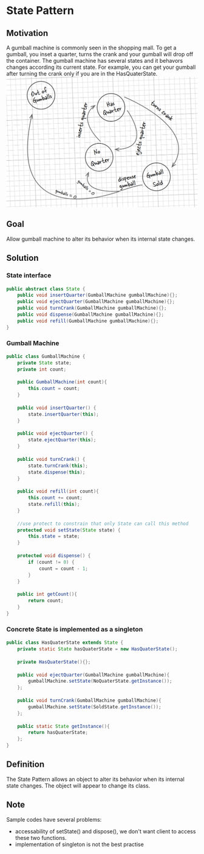 # State Pattern

## Motivation
A gumball machine is commonly seen in the shopping mall. To get a gumball, you inset a quarter, turns the crank and your gumball will drop off the container. The gumball machine has several states and it behavors changes according its current state. For example, you can get your gumball after turning the crank only if you are in the HasQuaterState.
![Gumball State](Gumball-State.jpg)

## Goal
Allow gumball machine to alter its behavior when its internal state changes.

## Solution
### State interface
```Java
public abstract class State {
    public void insertQuarter(GumballMachine gumballMachine){};
    public void ejectQuarter(GumballMachine gumballMachine){};
    public void turnCrank(GumballMachine gumballMachine){};
    public void dispense(GumballMachine gumballMachine){};
    public void refill(GumballMachine gumballMachine){};
}
```
### Gumball Machine
```Java
public class GumballMachine {
    private State state;
    private int count;

    public GumballMachine(int count){
        this.count = count;
    }

    public void insertQuarter() {
        state.insertQuarter(this);
    }

    public void ejectQuarter() {
        state.ejectQuarter(this);
    }

    public void turnCrank() {
        state.turnCrank(this);
        state.dispense(this);
    }

    public void refill(int count){
        this.count += count;
        state.refill(this);
    }

    //use protect to constrain that only State can call this method
    protected void setState(State state) {
        this.state = state;
    }

    protected void dispense() {
        if (count != 0) {
            count = count - 1;
        }
    }

    public int getCount(){
        return count;
    }
}
```
### Concrete State is implemented as a singleton
```Java
public class HasQuaterState extends State {
    private static State hasQuaterState = new HasQuaterState();

    private HasQuaterState(){};

    public void ejectQuarter(GumballMachine gumballMachine){
        gumballMachine.setState(NoQuaterState.getInstance());
    };

    public void turnCrank(GumballMachine gumballMachine){
        gumballMachine.setState(SoldState.getInstance());
    };

    public static State getInstance(){
        return hasQuaterState;
    };
}
```
## Definition
The State Pattern allows an object to alter its behavior when its internal state changes. The object will appear to change its class.

## Note
Sample codes have several problems:
- accessability of setState() and dispose(), we don't want client to access these two functions. 
- implementation of singleton is not the best practise